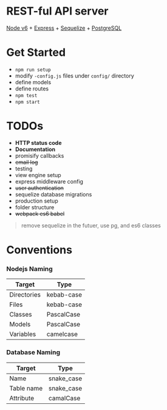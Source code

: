 # REST-ful API server

[Node v6](https://nodejs.org/api/) + [Express](http://expressjs.com/) + [Sequelize](http://docs.sequelizejs.com/en/latest/) + [PostgreSQL](http://www.postgresql.org/docs/9.5/static/index.html)


# Get Started
* `npm run setup`
* modify `-config.js` files under `config/` directory
* define models
* define routes
* `npm test`
* `npm start`

# TODOs
* **HTTP status code**
* **Documentation**
* promisify callbacks
* ~~email log~~
* testing
* view engine setup
* express middleware config
* ~~user authentication~~
* sequelize database migrations
* production setup
* folder structure
* ~~webpack es6 babel~~
> remove sequelize in the futuer, use pg, and es6 classes

# Conventions
### Nodejs Naming
| Target      | Type       |
| ----------- | ---------- |
| Directories | kebab-case |
| Files       | kebab-case |
| Classes     | PascalCase |
| Models      | PascalCase |
| Variables   | camelcase  |

### Database Naming
| Target      | Type       |
| ----------- | ---------- |
| Name        | snake_case |
| Table name  | snake_case |
| Attribute   | camalCase  |
